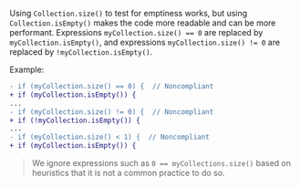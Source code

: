 Using `Collection.size()` to test for emptiness works, but using `Collection.isEmpty()` makes the code more readable and
can be more performant. Expressions `myCollection.size() == 0` are replaced by `myCollection.isEmpty()`, and
expressions `myCollection.size() != 0` are replaced by `!myCollection.isEmpty()`.

Example:
```diff
- if (myCollection.size() == 0) {  // Noncompliant
+ if (myCollection.isEmpty()) {
...
- if (myCollection.size() != 0) {  // Noncompliant
+ if (!myCollection.isEmpty()) {
...
- if (myCollection.size() < 1) {  // Noncompliant
+ if (myCollection.isEmpty()) {
```

> We ignore expressions such as `0 == myCollections.size()` based on heuristics
> that it is not a common practice to do so.
